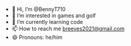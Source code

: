 - 👋 Hi, I’m @BennyT710
- 👀 I’m interested in games and golf
- 🌱 I’m currently learning code
- 📫 How to reach me breeves2021@gmail.com
- 😄 Pronouns: he/him

<!---
BennyT710/BennyT710 is a ✨ special ✨ repository because its `README.md` (this file) appears on your GitHub profile.
You can click the Preview link to take a look at your changes.
--->
